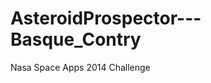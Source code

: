 AsteroidProspector---Basque_Contry
==================================

Nasa Space Apps 2014 Challenge
